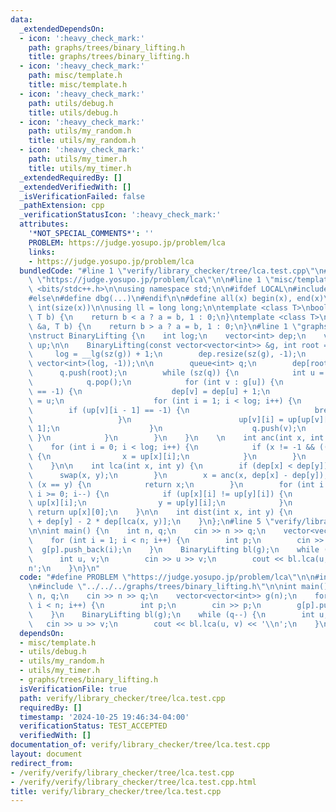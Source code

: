 ```yaml
---
data:
  _extendedDependsOn:
  - icon: ':heavy_check_mark:'
    path: graphs/trees/binary_lifting.h
    title: graphs/trees/binary_lifting.h
  - icon: ':heavy_check_mark:'
    path: misc/template.h
    title: misc/template.h
  - icon: ':heavy_check_mark:'
    path: utils/debug.h
    title: utils/debug.h
  - icon: ':heavy_check_mark:'
    path: utils/my_random.h
    title: utils/my_random.h
  - icon: ':heavy_check_mark:'
    path: utils/my_timer.h
    title: utils/my_timer.h
  _extendedRequiredBy: []
  _extendedVerifiedWith: []
  _isVerificationFailed: false
  _pathExtension: cpp
  _verificationStatusIcon: ':heavy_check_mark:'
  attributes:
    '*NOT_SPECIAL_COMMENTS*': ''
    PROBLEM: https://judge.yosupo.jp/problem/lca
    links:
    - https://judge.yosupo.jp/problem/lca
  bundledCode: "#line 1 \"verify/library_checker/tree/lca.test.cpp\"\n#define PROBLEM\
    \ \"https://judge.yosupo.jp/problem/lca\"\n\n#line 1 \"misc/template.h\"\n#include\
    \ <bits/stdc++.h>\n\nusing namespace std;\n\n#ifdef LOCAL\n#include <utils>\n\
    #else\n#define dbg(...)\n#endif\n\n#define all(x) begin(x), end(x)\n#define sz(x)\
    \ int(size(x))\n\nusing ll = long long;\n\ntemplate <class T>\nbool ckmin(T &a,\
    \ T b) {\n    return b < a ? a = b, 1 : 0;\n}\ntemplate <class T>\nbool ckmax(T\
    \ &a, T b) {\n    return b > a ? a = b, 1 : 0;\n}\n#line 1 \"graphs/trees/binary_lifting.h\"\
    \nstruct BinaryLifting {\n    int log;\n    vector<int> dep;\n    vector<vector<int>>\
    \ up;\n\n    BinaryLifting(const vector<vector<int>> &g, int root = 0) {\n   \
    \     log = __lg(sz(g)) + 1;\n        dep.resize(sz(g), -1);\n        up = vector(sz(g),\
    \ vector<int>(log, -1));\n\n        queue<int> q;\n        dep[root] = 0;\n  \
    \      q.push(root);\n        while (sz(q)) {\n            int u = q.front();\n\
    \            q.pop();\n            for (int v : g[u]) {\n                if (dep[v]\
    \ == -1) {\n                    dep[v] = dep[u] + 1;\n                    up[v][0]\
    \ = u;\n                    for (int i = 1; i < log; i++) {\n                \
    \        if (up[v][i - 1] == -1) {\n                            break;\n     \
    \                   }\n                        up[v][i] = up[up[v][i - 1]][i -\
    \ 1];\n                    }\n                    q.push(v);\n               \
    \ }\n            }\n        }\n    }\n    \n    int anc(int x, int k) {\n    \
    \    for (int i = 0; i < log; i++) {\n            if (x != -1 && ((k >> i) & 1))\
    \ {\n                x = up[x][i];\n            }\n        }\n        return x;\n\
    \    }\n\n    int lca(int x, int y) {\n        if (dep[x] < dep[y]) {\n      \
    \      swap(x, y);\n        }\n        x = anc(x, dep[x] - dep[y]);\n        if\
    \ (x == y) {\n            return x;\n        }\n        for (int i = log - 1;\
    \ i >= 0; i--) {\n            if (up[x][i] != up[y][i]) {\n                x =\
    \ up[x][i];\n                y = up[y][i];\n            }\n        }\n       \
    \ return up[x][0];\n    }\n\n    int dist(int x, int y) {\n        return dep[x]\
    \ + dep[y] - 2 * dep[lca(x, y)];\n    }\n};\n#line 5 \"verify/library_checker/tree/lca.test.cpp\"\
    \n\nint main() {\n    int n, q;\n    cin >> n >> q;\n    vector<vector<int>> g(n);\n\
    \    for (int i = 1; i < n; i++) {\n        int p;\n        cin >> p;\n      \
    \  g[p].push_back(i);\n    }\n    BinaryLifting bl(g);\n    while (q--) {\n  \
    \      int u, v;\n        cin >> u >> v;\n        cout << bl.lca(u, v) << '\\\
    n';\n    }\n}\n"
  code: "#define PROBLEM \"https://judge.yosupo.jp/problem/lca\"\n\n#include \"../../../misc/template.h\"\
    \n#include \"../../../graphs/trees/binary_lifting.h\"\n\nint main() {\n    int\
    \ n, q;\n    cin >> n >> q;\n    vector<vector<int>> g(n);\n    for (int i = 1;\
    \ i < n; i++) {\n        int p;\n        cin >> p;\n        g[p].push_back(i);\n\
    \    }\n    BinaryLifting bl(g);\n    while (q--) {\n        int u, v;\n     \
    \   cin >> u >> v;\n        cout << bl.lca(u, v) << '\\n';\n    }\n}"
  dependsOn:
  - misc/template.h
  - utils/debug.h
  - utils/my_random.h
  - utils/my_timer.h
  - graphs/trees/binary_lifting.h
  isVerificationFile: true
  path: verify/library_checker/tree/lca.test.cpp
  requiredBy: []
  timestamp: '2024-10-25 19:46:34-04:00'
  verificationStatus: TEST_ACCEPTED
  verifiedWith: []
documentation_of: verify/library_checker/tree/lca.test.cpp
layout: document
redirect_from:
- /verify/verify/library_checker/tree/lca.test.cpp
- /verify/verify/library_checker/tree/lca.test.cpp.html
title: verify/library_checker/tree/lca.test.cpp
---
```

